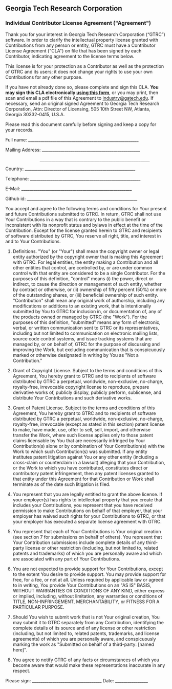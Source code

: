## Georgia Tech Research Corporation
### Individual Contributor License Agreement ("Agreement")
    
Thank you for your interest in Georgia Tech Research Corporation (“GTRC”) software. In order to clarify the intellectual property license granted with Contributions from any person or entity, GTRC must have a Contributor License Agreement ("CLA") on file that has been signed by each Contributor, indicating agreement to the license terms below. 

This license is for your protection as a Contributor as well as the protection of GTRC and its users; it does not change your rights to use your own Contributions for any other purpose. 

If you have not already done so, please complete and sign this CLA.  **You may sign this CLA electronically [using this form](https://docs.google.com/forms/d/1wl5Rg7ishq6nsfbMVoif6322NOzhjdyryHvxmiCQITc/viewform?c=0&w=1&usp=mail_form_link)**, or you may print, then scan and email a pdf file of this Agreement to industry@gatech.edu. If necessary, send an original signed Agreement to Georgia Tech Research Corporation, Attn: Director of Licensing, 505 10th Street NW, Atlanta, Georgia 30332-0415, U.S.A. 

Please read this document carefully before signing and keep a copy for your records.

  Full name: ______________________________________________________


  Mailing Address: ________________________________________________

                   ________________________________________________

  Country:   ______________________________________________________

  Telephone: ______________________________________________________

  E-Mail:    ______________________________________________________

  Github id: ______________________________________________________




You accept and agree to the following terms and conditions for Your present and future Contributions submitted to GTRC. In return, GTRC shall not use Your Contributions in a way that is contrary to the public benefit or inconsistent with its nonprofit status and bylaws in effect at the time of the Contribution. Except for the license granted herein to GTRC and recipients of software distributed by GTRC, You reserve all right, title, and interest in and to Your Contributions.

1. Definitions.
"You" (or "Your") shall mean the copyright owner or legal entity authorized by the copyright owner that is making this Agreement with GTRC. For legal entities, the entity making a Contribution and all other entities that control, are controlled by, or are under common control with that entity are considered to be a single Contributor. For the purposes of this definition, "control" means (i) the power, direct or indirect, to cause the direction or management of such entity, whether by contract or otherwise, or (ii) ownership of fifty percent (50%) or more of the outstanding shares, or (iii) beneficial ownership of such entity.
"Contribution" shall mean any original work of authorship, including any modifications or additions to an existing work, that is intentionally submitted by You to GTRC for inclusion in, or documentation of, any of the products owned or managed by GTRC (the "Work"). For the purposes of this definition, "submitted" means any form of electronic, verbal, or written communication sent to GTRC or its representatives, including but not limited to communication on electronic mailing lists, source code control systems, and issue tracking systems that are managed by, or on behalf of, GTRC for the purpose of discussing and improving the Work, but excluding communication that is conspicuously marked or otherwise designated in writing by You as "Not a Contribution."

2. Grant of Copyright License. Subject to the terms and conditions of this Agreement, You hereby grant to GTRC and to recipients of software distributed by GTRC a perpetual, worldwide, non-exclusive, no-charge, royalty-free, irrevocable copyright license to reproduce, prepare derivative works of, publicly display, publicly perform, sublicense, and distribute Your Contributions and such derivative works.

3. Grant of Patent License. Subject to the terms and conditions of this Agreement, You hereby grant to GTRC and to recipients of software distributed by GTRC a perpetual, worldwide, non-exclusive, no-charge, royalty-free, irrevocable (except as stated in this section) patent license to make, have made, use, offer to sell, sell, import, and otherwise transfer the Work, where such license applies only to those patent claims licensable by You that are necessarily infringed by Your Contribution(s) alone or by combination of Your Contribution(s) with the Work to which such Contribution(s) was submitted. If any entity institutes patent litigation against You or any other entity (including a cross-claim or counterclaim in a lawsuit) alleging that your Contribution, or the Work to which you have contributed, constitutes direct or contributory patent infringement, then any patent licenses granted to that entity under this Agreement for that Contribution or Work shall terminate as of the date such litigation is filed.

4. You represent that you are legally entitled to grant the above license. If your employer(s) has rights to intellectual property that you create that includes your Contributions, you represent that you have received permission to make Contributions on behalf of that employer, that your employer has waived such rights for your Contributions to GTRC, or that your employer has executed a separate license agreement with GTRC.

5. You represent that each of Your Contributions is Your original creation (see section 7 for submissions on behalf of others).  You represent that Your Contribution submissions include complete details of any third-party license or other restriction (including, but not limited to, related patents and trademarks) of which you are personally aware and which are associated with any part of Your Contributions.

6. You are not expected to provide support for Your Contributions, except to the extent You desire to provide support. You may provide support for free, for a fee, or not at all. Unless required by applicable law or agreed to in writing, You provide Your Contributions on an "AS IS" BASIS, WITHOUT WARRANTIES OR CONDITIONS OF ANY KIND, either express or implied, including, without limitation, any warranties or conditions of TITLE, NON-INFRINGEMENT, MERCHANTABILITY, or FITNESS FOR A PARTICULAR PURPOSE.

7. Should You wish to submit work that is not Your original creation, You may submit it to GTRC separately from any Contribution, identifying the complete details of its source and of any license or other restriction (including, but not limited to, related patents, trademarks, and license agreements) of which you are personally aware, and conspicuously marking the work as
   "Submitted on behalf of a third-party: [named here]".

8. You agree to notify GTRC of any facts or circumstances of which you become aware that would make these representations inaccurate in any respect.

Please sign: __________________________________ Date: ________________
